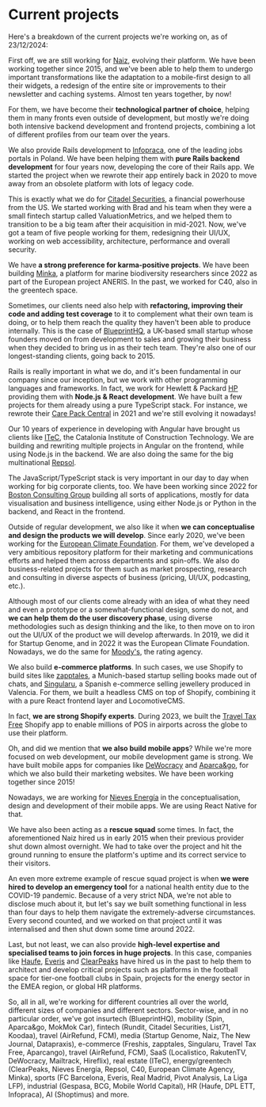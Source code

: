 # Current projects

Here's a breakdown of the current projects we're working on, as of 23/12/2024:

First off, we are still working for <a href="https://naiz.eus" title="Naiz" target="_blank">Naiz</a>, evolving their platform. We have been working together since 2015, and we've been able to help them to undergo important transformations like the adaptation to a mobile-first design to all their widgets, a redesign of the entire site or improvements to their newsletter and caching systems. Almost ten years together, by now!

For them, we have become their <strong>technological partner of choice</strong>, helping them in many fronts even outside of development, but mostly we're doing both intensive backend development and frontend projects, combining a lot of different profiles from our team over the years.

We also provide Rails development to <a href="https://infopraca.pl/" title="Infopraca" target="_blank">Infopraca</a>, one of the leading jobs portals in Poland. We have been helping them with <strong>pure Rails backend development</strong> for four years now, developing the core of their Rails app. We started the project when we rewrote their app entirely back in 2020 to move away from an obsolete platform with lots of legacy code.

This is exactly what we do for <a href="https://www.citadelsecurities.com/" title="Citadel Securities" target="_blank">Citadel Securities</a>, a financial powerhouse from the US. We started working with Brad and his team when they were a small fintech startup called ValuationMetrics, and we helped them to transition to be a big team after their acquisition in mid-2021. Now, we've got a team of five people working for them, redesigning their UI/UX, working on web accessibility, architecture, performance and overall security.

We have <strong>a strong preference for karma-positive projects</strong>. We have been building <a href="https://minka-sdg.org/" title="Minka" target="_blank">Minka</a>, a platform for marine biodiversity researchers since 2022 as part of the European project ANERIS. In the past, we worked for C40, also in the greentech space.

Sometimes, our clients need also help with <strong>refactoring, improving their code and adding test coverage</strong> to it to complement what their own team is doing, or to help them reach the quality they haven't been able to produce internally. This is the case of <a href="http://www.blueprinthq.com/" title="BlueprintHQ" target="_blank">BlueprintHQ</a>, a UK-based small startup whose founders moved on from development to sales and growing their business when they decided to bring us in as their tech team. They're also one of our longest-standing clients, going back to 2015.

Rails is really important in what we do, and it's been fundamental in our company since our inception, but we work with other programming languages and frameworks. In fact, we work for Hewlett & Packard <a href="https://www.hp.com" title="HP" target="_blank">HP</a> providing them with <strong>Node.js & React development</strong>. We have built a few projects for them already using a pure TypeScript stack. For instance, we rewrote their <a href="https://cpc2.ext.hp.com/" title="Care Pack Central" target="_blank">Care Pack Central</a> in 2021 and we're still evolving it nowadays!

Our 10 years of experience in developing with Angular have brought us clients like <a href="https://en.itec.cat/" title="ITeC" target="_blank">ITeC</a>, the Catalonia Institute of Construction Technology. We are building and rewriting multiple projects in Angular on the frontend, while using Node.js in the backend. We are also doing the same for the big multinational <a href="https://www.repsol.com/es/index.cshtml" title="Repsol" target="_blank">Repsol</a>.

The JavaScript/TypeScript stack is very important in our day to day when working for big corporate clients, too. We have been working since 2022 for <a href="https://www.bcg.com/" title="Boston Consulting Group" target="_blank">Boston Consulting Group</a> building all sorts of applications, mostly for data visualisation and business intelligence, using either Node.js or Python in the backend, and React in the frontend.

Outside of regular development, we also like it when <strong>we can conceptualise and design the products we will develop</strong>. Since early 2020, we've been working for the <a href="https://europeanclimate.org/" title="European Climate Foundation" target="_blank">European Climate Foundation</a>. For them, we've developed a very ambitious repository platform for their marketing and communications efforts and helped them across departments and spin-offs. We also do business-related projects for them such as market prospecting, research and consulting in diverse aspects of business (pricing, UI/UX, podcasting, etc.).

Although most of our clients come already with an idea of what they need and even a prototype or a somewhat-functional design, some do not, and <strong>we can help them do the user discovery phase</strong>, using diverse methodologies such as design thinking and the like, to then move on to iron out the UI/UX of the product we will develop afterwards. In 2019, we did it for Startup Genome, and in 2022 it was the European Climate Foundation. Nowadays, we do the same for [Moody's](https://moodys.com/), the rating agency.

We also build <strong>e-commerce platforms</strong>. In such cases, we use Shopify to build sites like <a href="http://www.zapptales.de" title="zapptales" target="_blank">zapptales</a>, a Munich-based startup selling books made out of chats, and <a href="https://www.singularu.com" title="Singularu" target="_blank">Singularu</a>, a Spanish e-commerce selling jewellery produced in Valencia. For them, we built a headless CMS on top of Shopify, combining it with a pure React frontend layer and LocomotiveCMS.

In fact, <strong>we are strong Shopify experts</strong>. During 2023, we built the <a href="https://www.traveltaxfree.com/en/" title="Travel Tax Free" target="_blank">Travel Tax Free</a> Shopify app to enable millions of POS in airports across the globe to use their platform.

Oh, and did we mention that <strong>we also build mobile apps</strong>? While we're more focused on web development, our mobile development game is strong. We have built mobile apps for companies like <a href="https://www.dewocracy.com" title="DeWocracy" target="_blank">DeWocracy</a> and <a href="https://www.aparcandgo.com/en/" title="Aparca&go" target="_blank">Aparca&go</a>, for which we also build their marketing websites. We have been working together since 2015!

Nowadays, we are working for <a href="https://www.nievesenergia.com/" title="Nieves Energia" target="_blank">Nieves Energía</a> in the conceptualisation, design and development of their mobile apps. We are using React Native for that.

We have also been acting as a <strong>rescue squad</strong> some times. In fact, the aforementioned Naiz hired us in early 2015 when their previous provider shut down almost overnight. We had to take over the project and hit the ground running to ensure the platform's uptime and its correct service to their visitors.

An even more extreme example of rescue squad project is when <strong>we were hired to develop an emergency tool</strong> for a national health entity due to the COVID-19 pandemic. Because of a very strict NDA, we're not able to disclose much about it, but let's say we built something functional in less than four days to help them navigate the extremely-adverse circumstances. Every second counted, and we worked on that project until it was internalised and then shut down some time around 2022.

Last, but not least, we can also provide <strong>high-level expertise and specialised teams to join forces in huge projects</strong>. In this case, companies like <a href="https://www.haufegroup.com/en/home" title="Haufe" target="_blank">Haufe</a>, <a href="https://www.everis.com/global/en" title="Everis" target="_blank">Everis</a> and <a href="https://www.clearpeaks.com/" title="ClearPeaks" target="_blank">ClearPeaks</a> have hired us in the past to help them to architect and develop critical projects such as platforms in the football space for tier-one football clubs in Spain, projects for the energy sector in the EMEA region, or global HR platforms.

So, all in all, we're working for different countries all over the world, different sizes of companies and different sectors. Sector-wise, and in no particular order, we've got insurtech (BlueprintHQ), mobility (Spin, Aparca&go, MokMok Car), fintech (Rundit, Citadel Securities, List71, Koodaa), travel (AirRefund, FCM), media (Startup Genome, Naiz, The New Journal, Datapraxis), e-commerce (Freshis, zapptales, Singularu, Travel Tax Free, Aparcango), travel (AirRefund, FCM), SaaS (Localistico, RakutenTV, DeWocracy, Mailtrack, Hireflix), real estate (ITeC), energy/greentech (ClearPeaks, Nieves Energía, Repsol, C40, European Climate Agency, Minka), sports (FC Barcelona, Everis, Real Madrid, Pivot Analysis, La Liga LFP), industrial (Gespasa, BCG, Mobile World Capital), HR (Haufe, DPL ETT, Infopraca), AI (Shoptimus) and more.


